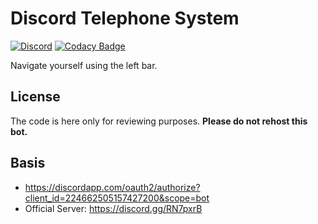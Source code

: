 # Discord Telephone System
[![Discord](https://img.shields.io/badge/Discord-Support-7289DA.svg)](https://discord.gg/RN7pxrB) [![Codacy Badge](https://api.codacy.com/project/badge/Grade/e43f2cd06bca428c8389c8f0378a85bc)](https://www.codacy.com/app/austinhuang0131/discordtel?utm_source=github.com&amp;utm_medium=referral&amp;utm_content=austinhuang0131/discordtel&amp;utm_campaign=Badge_Grade)

Navigate yourself using the left bar.

## License
The code is here only for reviewing purposes. **Please do not rehost this bot.**

## Basis
* https://discordapp.com/oauth2/authorize?client_id=224662505157427200&scope=bot
* Official Server: https://discord.gg/RN7pxrB
